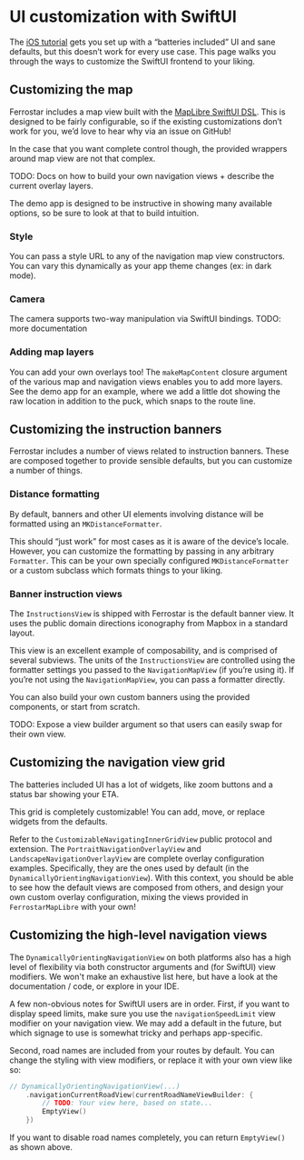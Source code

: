 # UI customization with SwiftUI

The [iOS tutorial](ios-getting-started.md) gets you set up with a “batteries included” UI
and sane defaults,
but this doesn’t work for every use case.
This page walks you through the ways to customize the SwiftUI frontend to your liking.

## Customizing the map

Ferrostar includes a map view built with the
[MapLibre SwiftUI DSL](https://github.com/maplibre/swiftui-dsl).
This is designed to be fairly configurable,
so if the existing customizations don’t work for you,
we’d love to hear why via an issue on GitHub!

In the case that you want complete control though,
the provided wrappers around map view are not that complex.

TODO: Docs on how to build your own navigation views + describe the current overlay layers.

The demo app is designed to be instructive in showing many available options,
so be sure to look at that to build intuition.

### Style

You can pass a style URL to any of the navigation map view constructors.
You can vary this dynamically as your app theme changes (ex: in dark mode).

### Camera

The camera supports two-way manipulation via SwiftUI bindings.
TODO: more documentation

### Adding map layers

You can add your own overlays too!
The `makeMapContent` closure argument of the various map and navigation views
enables you to add more layers.
See the demo app for an example, where we add a little dot showing the raw location
in addition to the puck, which snaps to the route line.

## Customizing the instruction banners

Ferrostar includes a number of views related to instruction banners.
These are composed together to provide sensible defaults,
but you can customize a number of things.

### Distance formatting

By default, banners and other UI elements involving distance will be formatted using an `MKDistanceFormatter`.

This should “just work” for most cases as it is aware of the device’s locale.
However, you can customize the formatting by passing in any arbitrary `Formatter`.
This can be your own specially configured `MKDistanceFormatter` or a custom subclass
which formats things to your liking.

### Banner instruction views

The `InstructionsView` is shipped with Ferrostar is the default banner view.
It uses the public domain directions iconography from Mapbox in a standard layout.

This view is an excellent example of composability, and is comprised of several subviews.
The units of the `InstructionsView` are controlled using the formatter settings
you passed to the `NavigationMapView` (if you’re using it).
If you’re not using the `NavigationMapView`, you can pass a formatter directly.

You can also build your own custom banners using the provided components,
or start from scratch.

TODO: Expose a view builder argument so that users can easily swap for their own view.

## Customizing the navigation view grid

The batteries included UI has a lot of widgets,
like zoom buttons and a status bar showing your ETA.

This grid is completely customizable!
You can add, move, or replace widgets from the defaults.

Refer to the `CustomizableNavigatingInnerGridView` public protocol and extension.
The `PortraitNavigationOverlayView` and `LandscapeNavigationOverlayView`
are complete overlay configuration examples.
Specifically, they are the ones used by default (in the `DynamicallyOrientingNavigationView`).
With this context, you should be able to see how the default views are composed
from others,
and design your own custom overlay configuration,
mixing the views provided in `FerrostarMapLibre` with your own!

## Customizing the high-level navigation views

The `DynamicallyOrientingNavigationView`
on both platforms also has a high level of flexibility via both constructor arguments and
(for SwiftUI) view modifiers.
We won't make an exhaustive list here,
but have a look at the documentation / code,
or explore in your IDE.

A few non-obvious notes for SwiftUI users are in order.
First, if you want to display speed limits,
make sure you use the `navigationSpeedLimit` view modifier
on your navigation view.
We may add a default in the future,
but which signage to use is somewhat tricky and perhaps app-specific.

Second, road names are included from your routes by default.
You can change the styling with view modifiers,
or replace it with your own view like so:

```swift
// DynamicallyOrientingNavigationView(...)
    .navigationCurrentRoadView(currentRoadNameViewBuilder: {
	    // TODO: Your view here, based on state...
		EmptyView()
	})
```

If you want to disable road names completely,
you can return `EmptyView()` as shown above.
